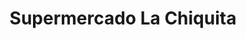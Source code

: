 ---
title: "Supermercado La Chiquita"
url: /chicago/supermercado-la-chiquita-west-26th-street/
shop: Supermarkt
---